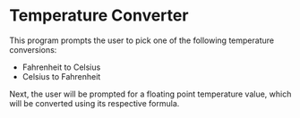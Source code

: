 # Temperature Converter

This program prompts the user to pick one of the following temperature conversions:

- Fahrenheit to Celsius
- Celsius to Fahrenheit

Next, the user will be prompted for a floating point temperature value, which will
be converted using its respective formula.
